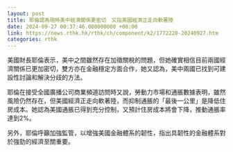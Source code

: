 ```yaml
---
layout: post
title: 耶倫認為現時美中經濟關係更密切　又指美國經濟正走向軟著陸
date: 2024-09-27 00:37:46.000000000 +08:00
link: https://news.rthk.hk/rthk/ch/component/k2/1772220-20240927.htm
categories: rthk
---
```


美國財長耶倫表示，美中之間雖然存在加徵關稅的問題，但她確實相信目前兩國經濟關係已更加密切，雙方亦在金融穩定方面合作，她又認為，美中兩國已找到可建設性討論和解決分歧的方法。

耶倫在接受全國廣播公司商業頻道訪問時又說，勞動力市場和通脹數據表明，雖然風險仍然存在，但美國經濟正走向軟著陸，而抑制通脹的「最後一公里」是降低住房成本。她認為美國通脹已得到充分控制，又預計住房成本將會下降，推動通脹率達到2%。

另外，耶倫呼籲加強監管，以增強美國金融體系的韌性，指出具韌性的金融體系對於強勁的經濟至關重要。
